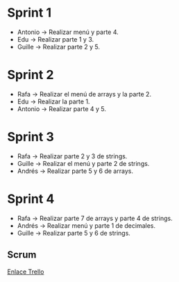 # Sprint 1
- Antonio &rarr; Realizar menú y parte 4.
- Edu &rarr; Realizar parte 1 y 3.
- Guille &rarr; Realizar parte 2 y 5.
# Sprint 2
- Rafa &rarr; Realizar el menú de arrays y la parte 2.
- Edu &rarr; Realizar la parte 1.
- Antonio &rarr; Realizar parte 4 y 5.
# Sprint 3
- Rafa &rarr; Realizar parte 2 y 3 de strings.
- Guille &rarr; Realizar el menú y parte 2 de strings.
- Andrés &rarr; Realizar parte 5 y 6 de arrays.
# Sprint 4
- Rafa &rarr; Realizar parte 7 de arrays y parte 4 de strings.
- Andrés &rarr; Realizar menú y parte 1 de decimales.
- Guille &rarr; Realizar parte 5 y 6 de strings.
## Scrum
[Enlace Trello](https://trello.com/b/19iF0Ymg/proyectoets)

